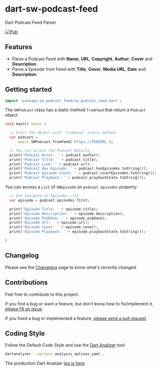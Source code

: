# dart-sw-podcast-feed

Dart Podcast Feed Parser

[![Pub](https://img.shields.io/pub/v/sw_podcast_feed.svg)](https://pub.dartlang.org/packages/sw_podcast_feed)

## Features

- Parse a Podcast Feed with
  **Name**, **URL**, **Copyright**, **Author**, **Cover** and **Description**.
- Parse a Episode from Feed with **Title**, **Cover**, **Media URL**, **Date** and  **Description**.

## Getting started

```dart
import 'package:sw_podcast_feed/sw_podcast_feed.dart';
```

The `SWPodcast` class has a static method `fromFeed` that return a
`Podcast` object.

```dart
void main() async {

  // Start the Object with `fromFeed` static method
  var podcast =
      await SWPodcast.fromFeed('https://FEEDURL');

  // You can access the Podcast Details
  print('Podcast Autor: ' + podcast.author);
  print('Podcast Title: ' + podcast.title);
  print('Podcast Link: ' + podcast.url);
  print('Podcast Has Episode: ' + podcast.hasEpisodes.toString());
  print('Podcast Episode Count: ' + podcast.countEpisodes.toString());
  print('Podcast Playback: ' + podcast.playbackState.toString());
```

 You can access a `List` of `SWEpisode` on `podcast.episodes` property:

```dart
  // And navigate on Episodes List
  var episode = podcast.episodes.first;

  print('Episode Title: ' + episode.title);
  print('Episode Description: ' + episode.description);
  print('Episode PubDate: ' + episode.pubDate);
  print('Episode Url: ' + episode.url);
  print('Episode Cover: ' + episode.cover);
  print('Episode Playback: ' + episode.playbackState.toString());

}
```

## Changelog
Please see the [Changelog](https://github.com/stackingwidgets/dart-sw-podcast-feed/blob/master/CHANGELOG.md) page to know what's recently changed.

## Contributions
Feel free to contribute to this project.

If you find a bug or want a feature, but don't know how to fix/implement it, [please fill an issue](https://github.com/stackingwidgets/dart-sw-podcast-feed/issues).

If you fixed a bug or implemented a feature, [please send a pull request](https://github.com/stackingwidgets/dart-sw-podcast-feed/pulls).

## Coding Style

Follow the Default Code Style and use the [Dart Analizer](https://github.com/stackingwidgets/dart-sw-podcast-feed/blob/master/analysis_options.yaml) tool:

```bash
dartanalyzer --options analysis_options.yaml .
```

The production Dart Analizer [log is here](https://github.com/stackingwidgets/dart-sw-podcast-feed/blob/master/LINT.md).